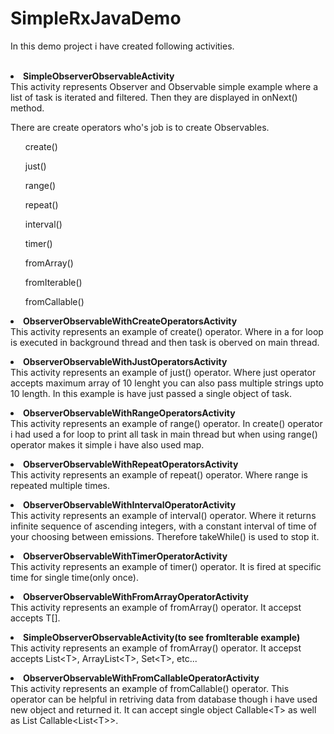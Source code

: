 # SimpleRxJavaDemo
In this demo project i have created following activities.
<br><br>

<b><LI>SimpleObserverObservableActivity</b><br>
This activity represents Observer and Observable simple example where a list of task is iterated and filtered.
Then they are displayed in onNext() method.
</LI>

There are create operators who's job is to create Observables.
<OL>create()</OL>
<OL>just()</OL>
<OL>range()</OL>
<OL>repeat()</OL>
<OL>interval()</OL>
<OL>timer()</OL>
<OL>fromArray()</OL>
<OL>fromIterable()</OL>
<OL>fromCallable()</OL>

<b><LI>ObserverObservableWithCreateOperatorsActivity</b><br>
This activity represents an example of create() operator.
Where in a for loop is executed in background thread and then task is oberved on main thread.
</LI>

<b><LI>ObserverObservableWithJustOperatorsActivity</b><br>
This activity represents an example of just() operator.
 Where just operator accepts maximum array of 10 lenght you can also pass multiple strings upto 10 length.
 In this example is have just passed a single object of task.
</LI>

<b><LI>ObserverObservableWithRangeOperatorsActivity</b><br>
This activity represents an example of range() operator.
 In create() operator i had used a for loop to print all task in main thread but when using range() operator makes it simple i have also used map.</LI>

<b><LI>ObserverObservableWithRepeatOperatorsActivity</b><br>
This activity represents an example of repeat() operator.
Where range is repeated multiple times.
</LI>

<b><LI>ObserverObservableWithIntervalOperatorActivity</b><br>
This activity represents an example of interval() operator.
Where it returns infinite sequence of ascending integers, with a constant interval of time of your choosing between emissions.
 Therefore takeWhile() is used to stop it.
</LI>

<b><LI>ObserverObservableWithTimerOperatorActivity</b><br>
This activity represents an example of timer() operator.
It is fired at specific time for single time(only once).
</LI>

<b><LI>ObserverObservableWithFromArrayOperatorActivity</b><br>
This activity represents an example of fromArray() operator.
It accepst accepts T[].
</LI>

<b><LI>SimpleObserverObservableActivity(to see fromIterable example)</b><br>
This activity represents an example of fromArray() operator.
It accepst accepts List\<T\>, ArrayList\<T\>, Set\<T\>, etc...
</LI>

<b><LI>ObserverObservableWithFromCallableOperatorActivity</b><br>
This activity represents an example of fromCallable() operator.
This operator can be helpful in retriving data from database though i have used new object and returned it.
 It can accept single object Callable\<T\> as well as List Callable\<List\<T\>\>.
</LI>

